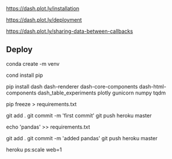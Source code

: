 https://dash.plot.ly/installation

https://dash.plot.ly/deployment

https://dash.plot.ly/sharing-data-between-callbacks

## Deploy

conda create -m venv

cond install pip

pip install dash dash-renderer dash-core-components dash-html-components dash_table_experiments plotly gunicorn numpy tqdm

pip freeze > requirements.txt

git add .
git commit -m 'first commit'
git push heroku master

echo 'pandas' >> requirements.txt

git add .
git commit -m 'added pandas'
git push heroku master

heroku ps:scale web=1 

